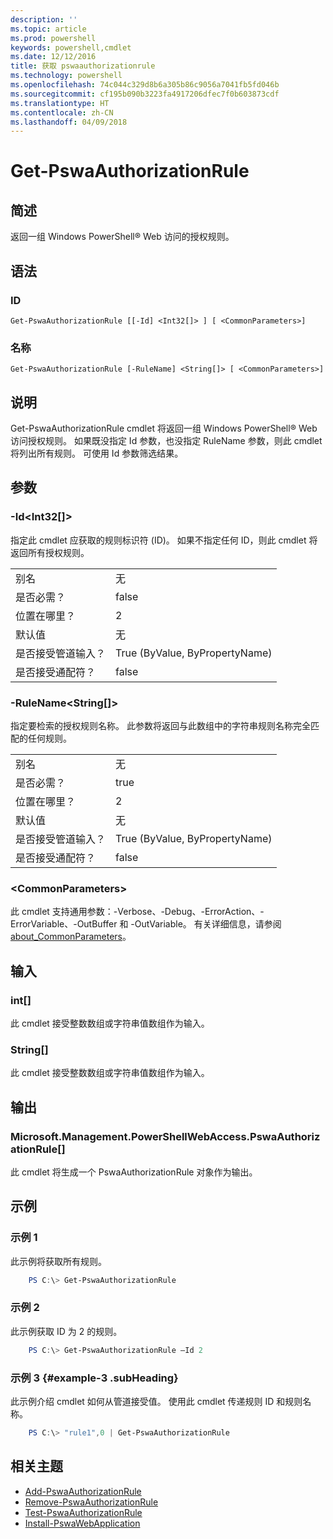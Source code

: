```yaml
---
description: ''
ms.topic: article
ms.prod: powershell
keywords: powershell,cmdlet
ms.date: 12/12/2016
title: 获取 pswaauthorizationrule
ms.technology: powershell
ms.openlocfilehash: 74c044c329d8b6a305b86c9056a7041fb5fd046b
ms.sourcegitcommit: cf195b090b3223fa4917206dfec7f0b603873cdf
ms.translationtype: HT
ms.contentlocale: zh-CN
ms.lasthandoff: 04/09/2018
---
```

# <a name="get-pswaauthorizationrule"></a>Get-PswaAuthorizationRule

## <a name="synopsis"></a>简述

返回一组 Windows PowerShell® Web 访问的授权规则。

## <a name="syntax"></a>语法

### <a name="id"></a>ID
```
Get-PswaAuthorizationRule [[-Id] <Int32[]> ] [ <CommonParameters>]
```

### <a name="name"></a>名称
```
Get-PswaAuthorizationRule [-RuleName] <String[]> [ <CommonParameters>]
```

## <a name="description"></a>说明

Get-PswaAuthorizationRule cmdlet 将返回一组 Windows PowerShell® Web 访问授权规则。
如果既没指定 Id 参数，也没指定 RuleName 参数，则此 cmdlet 将列出所有规则。 可使用 Id 参数筛选结果。

## <a name="parameters"></a>参数

### <a name="-idltint32gt"></a>-Id&lt;Int32\[\]&gt;

指定此 cmdlet 应获取的规则标识符 (ID)。 如果不指定任何 ID，则此 cmdlet 将返回所有授权规则。

|||
|-|-|
| 别名                              | 无                                 |
| 是否必需？                            | false                                |
| 位置在哪里？                            | 2                                    |
| 默认值                        | 无                                 |
| 是否接受管道输入？               | True (ByValue, ByPropertyName)       |
| 是否接受通配符？          | false                                |

### <a name="-rulenameltstringgt"></a>-RuleName&lt;String\[\]&gt;

指定要检索的授权规则名称。 此参数将返回与此数组中的字符串规则名称完全匹配的任何规则。

|||
|-|-|
| 别名                              | 无                                 |
| 是否必需？                            | true                                 |
| 位置在哪里？                            | 2                                    |
| 默认值                        | 无                                 |
| 是否接受管道输入？               | True (ByValue, ByPropertyName)       |
| 是否接受通配符？          | false                                |

### <a name="ltcommonparametersgt"></a>&lt;CommonParameters&gt;

此 cmdlet 支持通用参数：-Verbose、-Debug、-ErrorAction、-ErrorVariable、-OutBuffer 和 -OutVariable。
有关详细信息，请参阅 [about_CommonParameters](http://go.microsoft.com/fwlink/p/?LinkID=113216)。

## <a name="inputs"></a>输入

### <a name="int"></a>int\[\]

此 cmdlet 接受整数数组或字符串值数组作为输入。

### <a name="string"></a>String\[\]

此 cmdlet 接受整数数组或字符串值数组作为输入。

## <a name="outputs"></a>输出

### <a name="microsoftmanagementpowershellwebaccesspswaauthorizationrule"></a>Microsoft.Management.PowerShellWebAccess.PswaAuthorizationRule\[\]

此 cmdlet 将生成一个 PswaAuthorizationRule 对象作为输出。


## <a name="examples"></a>示例

### <a name="example-1"></a>示例 1

此示例将获取所有规则。

```PowerShell
    PS C:\> Get-PswaAuthorizationRule
```

### <a name="example-2"></a>示例 2

此示例获取 ID 为 2 的规则。

```PowerShell
    PS C:\> Get-PswaAuthorizationRule –Id 2
```

### <a name="example-3-example-3-subheading"></a>示例 3 {#example-3 .subHeading}

此示例介绍 cmdlet 如何从管道接受值。
使用此 cmdlet 传递规则 ID 和规则名称。

```PowerShell
    PS C:\> "rule1",0 | Get-PswaAuthorizationRule
```

## <a name="related-topics"></a>相关主题

- [Add-PswaAuthorizationRule](add-pswaauthorizationrule.md)
- [Remove-PswaAuthorizationRule](remove-pswaauthorizationrule.md)
- [Test-PswaAuthorizationRule](test-pswaauthorizationrule.md)
- [Install-PswaWebApplication](install-pswawebapplication.md)